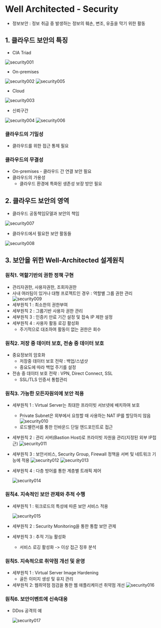 # Well Architected - Security
 - 정보보안 : 정보 취급 중 발생하는 정보의 훼손, 변조, 유출을 막기 위한 활동

## 1. 클라우드 보안의 특징
 -  CIA Triad

   ![security001](/img/security001.png)
 
 - On-premises

  ![security002](/img/security002.png)
  ![security005](/img/security005.png) 

 - Cloud

  ![security003](/img/security003.png)
 
 - 신뢰구간

  ![security004](/img/security004.png)
  ![security006](/img/security006.png)

### 클라우드의 기밀성
 - 클라우드를 위한 접근 통제 필요
### 클라우드의 무결성
 - On-premises - 클라우드 간 연결 보안 필요
 - 클라우드의 가용성
   - 클라우드 환경에 특화된 생존성 보장 방안 필요

## 2. 클라우드 보안의 영역
 - 클라우드 공동책임모델과 보안의 책임

![security007](/img/security007.png)
 - 클라우드에서 필요한 보안 활동들

![security008](/img/security008.png)

## 3. 보안을 위한 Well-Architected 설계원칙
### 원칙1. 역할기반의 권한 정책 구현
 - 관리자권한, 사용자권한, 조회자권한
  - 사내 여러팀이 있거나 대형 프로젝트인 경우 : 역할별 그룹 권한 관리
     ![security009](/img/security009.png)
 - 세부원칙 1 : 최소한의 권한부여
 - 세부원칙 2 : 그룹기반 사용자 권한 관리
 - 세부원칙 3 : 인증키 만료 기간 설정 및 접속 IP 제한 설정
 - 세부원칙 4 : 사용자 활동 로깅 활성화
   - 주기적으로 대조하여 활동이 없는 권한은 회수

### 원칙2. 저장 중 데이터 보호, 전송 중 데이터 보호
 - 중요정보의 암호화
   - 저장중 데이터 보호 전략 : 백업/스냅샷
   - 중요도에 따라 백업 주기를 설정
 - 전송 중 데이터 보호 전략 : VPN, Direct Connect, SSL
   - SSL/TLS 인증서 통합관리 

### 원칙3. 가능한 모든자원의에 보안 적용
 - 세부원칙 1 : Virtual Server는 최대한 프라이빗 서브넷에 배치하여 보호
   - Private Subnet은 외부에서 요청할 때 사용하는 NAT IP를 할당하지 않음
   ![security010](/img/security010.png)
   - 로드밸런서를 통한 인바운드 단일 엔드포인트로 접근       
 - 세부원칙 2 : 관리 서버(Bastion Host)로 프라이빗 자원을 관리(지정된 외부 IP접근)
   ![security011](/img/security011.png)
 - 세부원칙 3 : 보안서비스, Security Group, Firewall 정책을 서버 및 네트워크 기능에 적용
   ![security012](/img/security012.png)
   ![security013](/img/security013.png)

 - 세부원칙 4 : 다층 방어를 통한 계층별 트래픽 제어

   ![security014](/img/security014.png)

### 원칙4. 지속적인 보안 관제와 추적 수행
  - 세부원칙 1 : 워크로드의 특성에 따른 보안 서비스 적용
  
      ![security015](/img/security015.png)
  - 세부원칙 2 : Security Monitoring을 통한 통합 보안 관제
  - 세부원칙 3 : 추적 기능 활성화
    - 서비스 로깅 활성화 -> 이상 접근 징후 분석

### 원칙5. 지속적으로 취약점 개선 및 운영
  - 세부원칙 1 : Virtual Server Image Hardening
	  - 골든 이미지 생성 및 유지 관리
  - 세부원칙 2: 웹취약점 점검을 통한 웹 애플리케이션 취약점 개선
    ![security016](/img/security016.png)

### 원칙6. 보안이벤트에 신속대응
  - DDos 공격의 예
  
    ![security017](/img/security017.png)